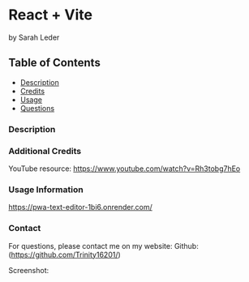 # React + Vite
by Sarah Leder

## Table of Contents
* [Description](#description)
* [Credits](#additional-credits)
* [Usage](#usage-information)
* [Questions](#contact)

### Description

 
### Additional Credits

YouTube resource: https://www.youtube.com/watch?v=Rh3tobg7hEo

### Usage Information
https://pwa-text-editor-1bi6.onrender.com/


### Contact
For questions, please contact me on my website: Github: (https://github.com/Trinity16201/)

Screenshot:

